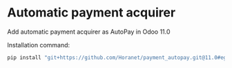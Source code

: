 # Automatic payment acquirer

Add automatic payment acquirer as AutoPay in Odoo 11.0

Installation command:

```ruby
pip install "git+https://github.com/Horanet/payment_autopay.git@11.0#egg=odoo11-addon-payment-autopay&subdirectory=setup/payment_autopay"
```
